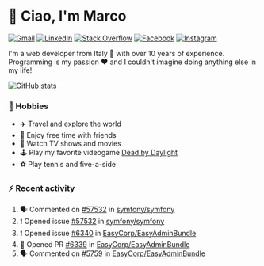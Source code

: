 # 👋 Ciao, I'm Marco

[![Gmail](https://img.shields.io/badge/Gmail-%23BB001B?style=flat-square&logo=gmail&logoColor=white)](mailto:gremo1982@gmail.com)
[![LinkedIn](https://img.shields.io/badge/LinkedIn-%230e76a8?style=flat-square&logo=linkedin)](https://www.linkedin.com/in/marco-polichetti)
[![Stack Overflow](https://img.shields.io/stackexchange/stackoverflow/r/220180?style=flat&logo=stackoverflow&label=Stack%20Overflow&color=%23F47F24)](https://stackoverflow.com/users/220180)
[![Facebook](https://img.shields.io/badge/-Facebook-%234267B2?style=flat-square&logo=facebook&logoColor=white)](https://www.facebook.com/marco.poliketti)
[![Instagram](https://img.shields.io/badge/-Instagram-%23C13584?style=flat-square&logo=instagram&logoColor=white)](https://www.instagram.com/marco.gremo)

I'm a web developer from Italy 🍕 with over 10 years of experience. Programming is my passion ❤️ and I couldn't imagine doing anything else in my life!

[![GitHub stats](https://github-readme-stats.vercel.app/api?username=gremo&show_icons=true&rank_icon=github&theme=transparent)](https://github.com/anuraghazra/github-readme-stats)

### 📅 Hobbies

- ✈️ Travel and explore the world
- 🍻 Enjoy free time with friends
- 🎥 Watch TV shows and movies
- 🕹️ Play my favorite videogame [Dead by Daylight](https://deadbydaylight.com)
- ⚽ Play tennis and five-a-side

### ⚡ Recent activity

<!--START_SECTION:activity-->
1. 🗣 Commented on [#57532](https://github.com/symfony/symfony/issues/57532#issuecomment-2191118353) in [symfony/symfony](https://github.com/symfony/symfony)
2. ❗ Opened issue [#57532](https://github.com/symfony/symfony/issues/57532) in [symfony/symfony](https://github.com/symfony/symfony)
3. ❗ Opened issue [#6340](https://github.com/EasyCorp/EasyAdminBundle/issues/6340) in [EasyCorp/EasyAdminBundle](https://github.com/EasyCorp/EasyAdminBundle)
4. 💪 Opened PR [#6339](https://github.com/EasyCorp/EasyAdminBundle/pull/6339) in [EasyCorp/EasyAdminBundle](https://github.com/EasyCorp/EasyAdminBundle)
5. 🗣 Commented on [#5759](https://github.com/EasyCorp/EasyAdminBundle/pull/5759#issuecomment-2180988184) in [EasyCorp/EasyAdminBundle](https://github.com/EasyCorp/EasyAdminBundle)
<!--END_SECTION:activity-->
